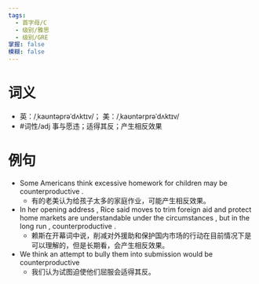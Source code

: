 ```yaml
---
tags:
  - 首字母/C
  - 级别/雅思
  - 级别/GRE
掌握: false
模糊: false
---
```

# 词义
- 英：/ˌkaʊntəprəˈdʌktɪv/； 美：/ˌkaʊntərprəˈdʌktɪv/
- #词性/adj  事与愿违；适得其反；产生相反效果
# 例句
- Some Americans think excessive homework for children may be counterproductive .
	- 有的老美认为给孩子太多的家庭作业，可能产生相反效果。
- In her opening address , Rice said moves to trim foreign aid and protect home markets are understandable under the circumstances , but in the long run , counterproductive .
	- 赖斯在开幕词中说，削减对外援助和保护国内市场的行动在目前情况下是可以理解的，但是长期看，会产生相反效果。
- We think an attempt to bully them into submission would be counterproductive
	- 我们认为试图迫使他们屈服会适得其反。
